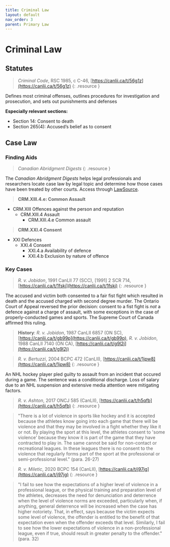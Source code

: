 ```yaml
---
title: Criminal Law
layout: default
nav_order: 3
parent: Primary Law
---
```

# Criminal Law
## Statutes
> *Criminal Code*, RSC 1985, c C-46, [https://canlii.ca/t/56g1z](https://canlii.ca/t/56g1z)
{: .resource }

Defines most criminal offenses, outlines procedures for investigation and prosecution, and sets out punishments and defenses

**Especially relevant sections:**  

- Section 14: Consent to death
- Section 265(4): Accused’s belief as to consent

## Case Law
### Finding Aids

> *Canadian Abridgment Digests*
{: .resource }

The *Canadian Abridgment Digests* helps legal professionals and researchers locate case law by legal topic and determine how those cases have been treated by other courts. Access through [LawSource](https://resources.library.ubc.ca/page.php?details=lawsource&id=2653). 

> **CRM.XIII.4.e: Common Assault**
- CRM.XIII Offences against the person and reputation
    - CRM.XIII.4 Assault 
        - CRM.XIII.4.e Common assault 

> **CRM.XXI.4 Consent**
- XXI Defences
    - XXI.4 Consent
        - XXI.4.a Availability of defence
        - XXI.4.b Exclusion by nature of offence


### Key Cases

> *R. v. Jobidon*, 1991 CanLII 77 (SCC), [1991] 2 SCR 714, [https://canlii.ca/t/1fskj](https://canlii.ca/t/1fskj)
{: .resource }

The accused and victim both consented to a fair fist fight which resulted in death and the accused charged with second degree murder. The Ontario Court of Appeal reversed the prior decision: consent to a fist fight is *not* a defence against a charge of assault, with some exceptions in the case of properly-conducted games and sports. The Supreme Court of Canada affirmed this ruling. 

> **History**: *R. v. Jobidon*, 1987 CanLII 6857 (ON SC), [https://canlii.ca/t/gb99p](https://canlii.ca/t/gb99p), *R. v. Jobidon*, 1988 CanLII 7140 (ON CA), [https://canlii.ca/t/g9l2j](https://canlii.ca/t/g9l2j)

> *R. v. Bertuzzi*, 2004 BCPC 472 (CanLII), [https://canlii.ca/t/1jpw8](https://canlii.ca/t/1jpw8)
{: .resource }

An NHL hockey player pled guilty to assault from an incident that occured during a game. The sentence was a conditional discharge. Loss of salary due to an NHL suspension and extensive media attention were mitigating factors.

> *R. v. Ashton*, 2017 ONCJ 585 (CanLII), [https://canlii.ca/t/h5qfb](https://canlii.ca/t/h5qfb)
> {: .resource }

> "There is a lot of violence in sports like hockey and it is accepted because the athletes know going into each game that there will be violence and that they may be involved in a fight whether they like it or not. By playing the sport at this level, the athletes consent to 'some violence' because they know it is part of the game that they have contracted to play in. The same cannot be said for non-contact or recreational leagues. In these leagues there is no consent to the violence that regularly forms part of the sport at the professional or semi-professional level." (para. 26-27)

> *R. v. Miletic*, 2020 BCPC 154 (CanLII), [https://canlii.ca/t/j97jg](https://canlii.ca/t/j97jg)
> {: .resource }

> "I fail to see how the expectations of a higher level of violence in a professional league, or the physical training and preparation level of the athletes, decreases the need for denunciation and deterrence when the level of violence norms are exceeded, particularly when, if anything, general deterrence will be increased when the case has higher notoriety. That, in effect, says because the victim expects some level of violence, the offender is entitled to the benefit of that expectation even when the offender exceeds that level. Similarly, I fail to see how the lower expectations of violence in a non-professional league, even if true, should result in greater penalty to the offender." (para. 32)
